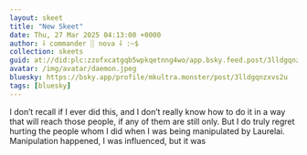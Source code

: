 ```yaml
---
layout: skeet
title: "New Skeet"
date: Thu, 27 Mar 2025 04:13:00 +0000
author: ⸸ commander ░ nova ⸸ :~$
collection: skeets
guid: at://did:plc:zzofxcatgqb5wpkqetnng4wo/app.bsky.feed.post/3lldgqnzxvs2u
avatar: /img/avatar/daemon.jpeg
bluesky: https://bsky.app/profile/mkultra.monster/post/3lldgqnzxvs2u
tags: [bluesky]
---
```


I don’t recall if I ever did this, and I don’t really know how to do it in a way that will reach those people, if any of them are still only. But I do truly regret hurting the people whom I did when I was being manipulated by Laurelai. Manipulation happened, I was influenced, but it was
